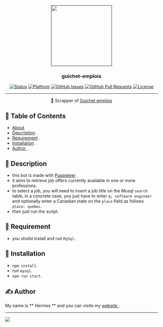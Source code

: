 <p align="center">
  <a href="" rel="noopener">
 <img width=200px height=200px src="https://www.canada.ca/etc/designs/canada/cdts/gcweb/v4_0_39/assets/sig-blk-fr.svg"></a>
</p>

<h3 align="center">guichet-emplois</h3>

<div align="center">

[![Status](https://img.shields.io/badge/status-active-success.svg)]()
[![Platform](https://img.shields.io/badge/platform-reddit-orange.svg)](https://www.reddit.com/user/Wordbook_Bot)
[![GitHub Issues](https://img.shields.io/github/issues/kylelobo/The-Documentation-Compendium.svg)](https://github.com/kylelobo/The-Documentation-Compendium/issues)
[![GitHub Pull Requests](https://img.shields.io/github/issues-pr/kylelobo/The-Documentation-Compendium.svg)](https://github.com/kylelobo/The-Documentation-Compendium/pulls)
[![License](https://img.shields.io/badge/license-MIT-blue.svg)](/LICENSE)

</div>

---

<p align="center"> 🤖  Scrapper of  <a href="https://www.guichetemplois.gc.ca" > Guichet emplois </a>
    <br> 
</p>

## 📝 Table of Contents

- [About](#about)
- [Description](#description) .
- [Requirement](#requirement) .
- [Installation](#installation) .
- [ Author ](#author) .

## 💭 Description <a name = "description"></a>

- this bot is made with <a href="https://pptr.dev">Puppeteer</a> .
- it aims to retrieve job offers currently available in one or more professions.
- to select a job, you will need to insert a job title on the Musql `search` table, in a concrete case, you just have to enter `q; software engineer` and optionally enter a Canadian state on the `place` field as follows `place: quebec`.
- then just run the script.

## 🧐 Requirement <a name = "requirement"></a>

- you shoild install and run `MySql`.

 <!-----    -->

## 🎈 Installation <a name = "installation"></a>

- `npm install`.
- run `mysql`.
- `npm run start`.

## ✍️ Author <a name = "author"></a>

My name is ** Hermes ** and you can visite my <a href="https://hermes-dev-fr.web.app">website </a>.

<hr/>
<img src="https://hermes-dev-fr.web.app/_nuxt/image/7ca9c4.jpg" />
